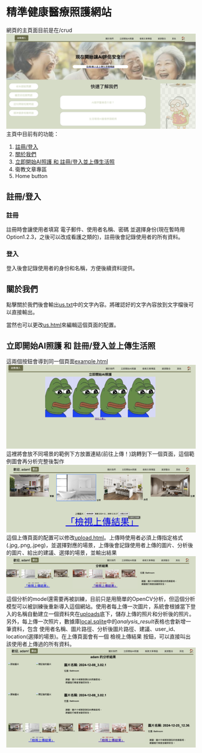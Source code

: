# 精準健康醫療照護網站

網頁的主頁面目前是在/crud
![Main page](web_pic/main.png)
主頁中目前有的功能：
1. [註冊/登入](#註冊登入)
2. [關於我們](#關於我們)
3. [立即開始AI照護 和 註冊/登入並上傳生活照](#立即開始ai照護-和-註冊登入並上傳生活照)
4. 衛教文章專區
5. Home button

## 註冊/登入
### 註冊
註冊時會讓使用者填寫 電子郵件、使用者名稱、密碼 並選擇身份(現在暫時用Option1.2.3，之後可以改成看護之類的)，註冊後會記錄使用者的所有資料。
### 登入
登入後會記錄使用者的身份和名稱，方便後續資料提供。

## 關於我們
點擊關於我們後會輸出[us.txt](apps/crud/static/text/us.txt)中的文字內容。將確認好的文字內容放到文字檔後可以直接輸出。

當然也可以更改[us.html](apps/crud/templates/crud/us.html)來編輯這個頁面的配置。

## 立即開始AI照護 和 註冊/登入並上傳生活照
這兩個按鈕會導到同一個頁面[example.html](apps/crud/templates/crud/example.html)
![Example page](web_pic/example.png)
這裡將會放不同場景的範例下方放置連結(前往上傳！)跳轉到下一個頁面，這個範例圖會再分析完整後製作
![Upload page](web_pic/upload.png)
這個上傳頁面的配置可以修改[upload.html](apps/crud/templates/crud/upload.html)。上傳時使用者必須上傳指定格式(.jpg,.png,.jpeg)，並選擇對應的場景，上傳後會記錄使用者上傳的圖片、分析後的圖片、給出的建議、選擇的場景，並輸出結果
![Result page](web_pic/result.png)
這個分析的model還需要再被訓練，目前只是用簡單的OpenCV分析，但這個分析模型可以被訓練後重新導入這個網站。使用者每上傳一次圖片，系統會根據當下登入的名稱自動建立一個資料夾在[uploads](uploads)底下，儲存上傳的照片和分析後的照片。另外，每上傳一次照片，數據庫[local.sqlite](local.sqlite)中的*analysis_result*表格也會新增一筆資料，包含 使用者名稱、圖片路徑、分析後圖片路徑、建議、user_id、location(選擇的場景)。在上傳頁面會有一個 檢視上傳結果 按鈕，可以直接叫出該使用者上傳過的所有資料。
![Allresult page](web_pic/allresult.png)

